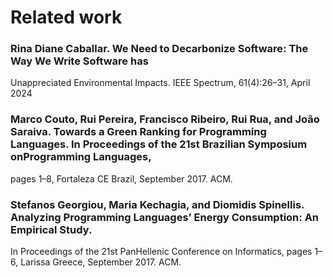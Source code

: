 # Related work

### Rina Diane Caballar. We Need to Decarbonize Software: The Way We Write Software has
Unappreciated Environmental Impacts. IEEE Spectrum, 61(4):26–31, April 2024

### Marco Couto, Rui Pereira, Francisco Ribeiro, Rui Rua, and João Saraiva. Towards a Green Ranking for Programming Languages. In Proceedings of the 21st Brazilian Symposium onProgramming Languages, 
pages 1–8, Fortaleza CE Brazil, September 2017. ACM.

### Stefanos Georgiou, Maria Kechagia, and Diomidis Spinellis. Analyzing Programming Languages’ Energy Consumption: An Empirical Study. 
In Proceedings of the 21st PanHellenic Conference on Informatics, pages 1–6, Larissa Greece, September 2017. ACM.
